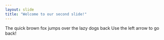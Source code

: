 ```yaml
---
layout: slide
title: "Welcome to our second slide!"
---
```

The quick brown fox jumps over the lazy dogs back
Use the left arrow to go back!
